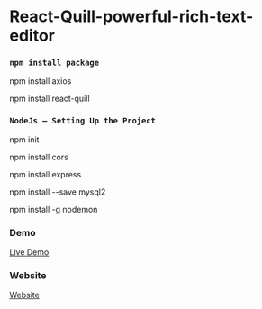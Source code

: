# React-Quill-powerful-rich-text-editor
### `npm install package`

npm install axios

npm install react-quill

### `NodeJs — Setting Up the Project`

npm init

npm install cors

npm install express

npm install --save mysql2

npm install -g nodemon


### Demo

<a href="https://youtu.be/uwwYE23dq1M" rel="nofollow"> Live Demo </a>

### Website
<a href="https://codeat21.com/react-quill-powerful-rich-text-editor/" rel="nofollow"> Website </a>
